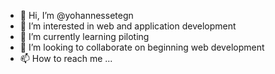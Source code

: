 - 👋 Hi, I’m @yohannessetegn
- 👀 I’m interested in web and application development
- 🌱 I’m currently learning piloting
- 💞️ I’m looking to collaborate on beginning web development
- 📫 How to reach me ...

<!---
yohannessetegn/yohannessetegn is a ✨ special ✨ repository because its `README.md` (this file) appears on your GitHub profile.
You can click the Preview link to take a look at your changes.
--->
